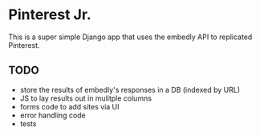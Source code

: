 # Pinterest Jr.

This is a super simple Django app that uses the embedly API to replicated Pinterest.

## TODO

* store the results of embedly's responses in a DB (indexed by URL)
* JS to lay results out in mulitple columns
* forms code to add sites via UI
* error handling code
* tests